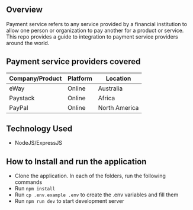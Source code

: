 ## Overview

Payment service refers to any service provided by a financial institution to allow one person or organization to pay another for a product or service. This repo provides a guide to integration to payment service providers around the world.

## Payment service providers covered

| Company/Product | Platform | Location      |
| --------------- | -------- | ------------- |
| eWay            | Online   | Australia     |
| Paystack        | Online   | Africa        |
| PayPal          | Online   | North America |

## Technology Used

- NodeJS/ExpressJS

## How to Install and run the application

- Clone the application. In each of the folders, run the following commands
- Run `npm install`
- Run `cp .env.example .env` to create the .env variables and fill them
- Run `npm run dev` to start development server
